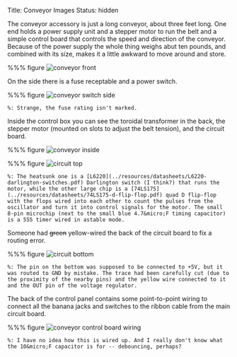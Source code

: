 Title: Conveyor Images
Status: hidden

The conveyor accessory is just a long conveyor, about three feet long. One end holds a power supply unit and a stepper motor to run the belt and a simple control board that controls the speed and direction of the conveyor. Because of the power supply the whole thing weighs abut ten pounds, and combined with its size, makes it a little awkward to move around and store.

%%% figure
    ![conveyor front]({attach}start/conveyor/conveyor_front.png)

On the side there is a fuse receptable and a power switch.

%%% figure
    ![conveyor switch side]({attach}start/conveyor/conveyor_switch.png)

    %: Strange, the fuse rating isn't marked.

Inside the control box you can see the toroidal transformer in the back, the stepper motor (mounted on slots to adjust the belt tension), and the circuit board.

%%% figure
    ![conveyor inside]({attach}start/conveyor/conveyor_inside.png)

%%% figure
    ![circuit top]({attach}start/conveyor/conveyor_board_front.png)

    %: The heatsunk one is a [L6220](../resources/datasheets/L6220-darlington-switches.pdf) Darlington switch (I think?) that runs the motor, while the other large chip is a [74LS175](../resources/datasheets/74LS175-d-flip-flop.pdf) quad D flip-flop with the flops wired into each other to count the pulses from the oscillator and turn it into control signals for the motor. The small 8-pin microchip (next to the small blue 4.7&micro;F timing capacitor) is a 555 timer wired in astable mode.

Someone had ~~green~~ yellow-wired the back of the circuit board to fix a routing error.

%%% figure
    ![circuit bottom]({attach}start/conveyor/conveyor_board_back.png)

    %: The pin on the bottom was supposed to be connected to +5V, but it was routed to GND by mistake. The trace had been carefully cut (due to the proximity of the nearby pins) and the yellow wire connected to it and the OUT pin of the voltage regulator.

The back of the control panel contains some point-to-point wiring to connect all the banana jacks and switches to the ribbon cable from the main circuit board.

%%% figure
    ![conveyor control board wiring]({attach}start/conveyor/conveyor_control_wiring.png)

    %: I have no idea how this is wired up. And I really don't know what the 10&micro;F capacitor is for -- debouncing, perhaps?
